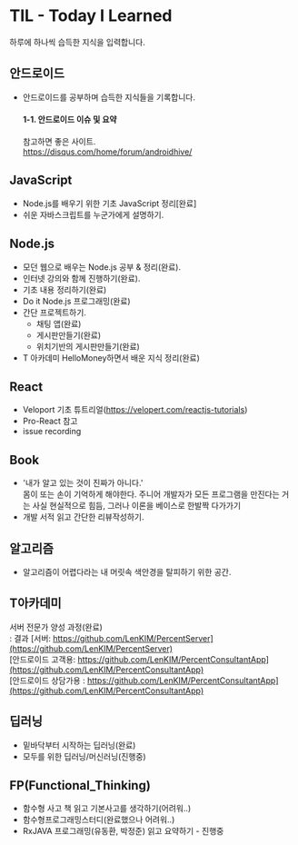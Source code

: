 # TIL - Today I Learned
하루에 하나씩 습득한 지식을 입력합니다.

## 안드로이드
- 안드로이드를 공부하며 습득한 지식들을 기록합니다.  

  #### 1-1. 안드로이드 이슈 및 요약
  참고하면 좋은 사이트.  
  https://disqus.com/home/forum/androidhive/  

## JavaScript
- Node.js를 배우기 위한 기초 JavaScript 정리[완료]
- 쉬운 자바스크립트를 누군가에게 설명하기.

## Node.js  
- 모던 웹으로 배우는 Node.js 공부 & 정리(완료).  
- 인터넷 강의와 함께 진행하기(완료).  
- 기초 내용 정리하기(완료)  
- Do it Node.js 프로그래밍(완료)
- 간단 프로젝트하기.
  - 채팅 앱(완료)
  - 게시판만들기(완료)
  - 위치기반의 게시판만들기(완료)
- T 아카데미 HelloMoney하면서 배운 지식 정리(완료)

## React
 - Veloport 기초 튜트리얼(https://velopert.com/reactjs-tutorials)
 - Pro-React 참고
 - issue recording

## Book
- '내가 알고 있는 것이 진짜가 아니다.'  
몸이 또는 손이 기억하게 해야한다.
주니어 개발자가 모든 프로그램을 만진다는 거는 사실 현실적으로 힘듬, 그러나 이론을 베이스로 한발짝 다가가기  
- 개발 서적 읽고 간단한 리뷰작성하기.  

## 알고리즘
 - 알고리즘이 어렵다라는 내 머릿속 색안경을 탈피하기 위한 공간.

## T아카데미
 서버 전문가 양성 과정(완료)  
 : 결과
  [서버: https://github.com/LenKIM/PercentServer](https://github.com/LenKIM/PercentServer)  
  [안드로이드 고객용: https://github.com/LenKIM/PercentConsultantApp](https://github.com/LenKIM/PercentConsultantApp)  
  [안드로이드 상담가용 :  https://github.com/LenKIM/PercentConsultantApp](https://github.com/LenKIM/PercentConsultantApp)  

## 딥러닝
- 밑바닥부터 시작하는 딥러닝(완료)
- 모두를 위한 딥러닝/머신러닝(진행중)

## FP(Functional_Thinking)
- 함수형 사고 책 읽고 기본사고를 생각하기(어려워..)
- 함수형프로그래밍스터디(완료했으나 어려워..)
- RxJAVA 프로그래밍(유동환, 박정준) 읽고 요약하기 - 진행중
